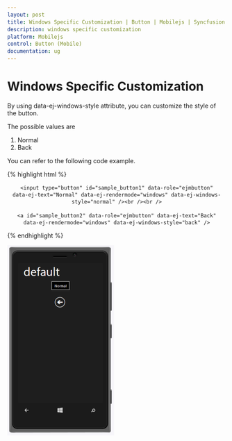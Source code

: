 ```yaml
---
layout: post
title: Windows Specific Customization | Button | Mobilejs | Syncfusion
description: windows specific customization
platform: Mobilejs
control: Button (Mobile)
documentation: ug
---
```


# Windows Specific Customization

By using data-ej-windows-style attribute, you can customize the style of the button. 

The possible values are

1. Normal
2. Back

You can refer to the following code example.

{% highlight html %}

<div align="center" style="margin:10px">

	<input type="button" id="sample_button1" data-role="ejmbutton" data-ej-text="Normal" data-ej-rendermode="windows" data-ej-windows-style="normal" /><br /><br />

	<a id="sample_button2" data-role="ejmbutton" data-ej-text="Back" data-ej-rendermode="windows" data-ej-windows-style="back" />

</div>

{% endhighlight %}

![](Windows-Specific-Customization_images/Windows-Specific-Customization_img1.png)